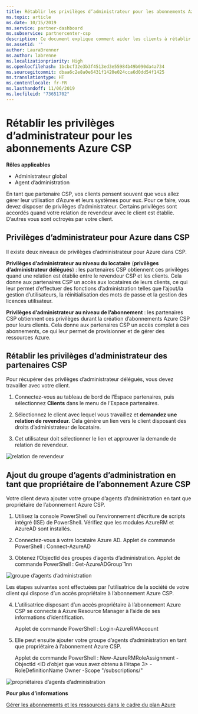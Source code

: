 ```yaml
---
title: Rétablir les privilèges d’administrateur pour les abonnements Azure CSP | Espace partenaires
ms.topic: article
ms.date: 10/15/2019
ms.service: partner-dashboard
ms.subservice: partnercenter-csp
description: Ce document explique comment aider les clients à rétablir les privilèges d’administrateur d’un partenaire
ms.assetid: ''
author: LauraBrenner
ms.author: labrenne
ms.localizationpriority: High
ms.openlocfilehash: 1bcbcf32e3b3f4513ed3e55984b49b090da4a734
ms.sourcegitcommit: dbaa6c2e8a0e6431f1420e024cca6d0dd54f1425
ms.translationtype: HT
ms.contentlocale: fr-FR
ms.lasthandoff: 11/06/2019
ms.locfileid: "73651702"
---
```

# <a name="reinstate-admin-privileges-for-azure-csp-subscriptions"></a>Rétablir les privilèges d’administrateur pour les abonnements Azure CSP  

**Rôles applicables**

- Administrateur global
- Agent d’administration

En tant que partenaire CSP, vos clients pensent souvent que vous allez gérer leur utilisation d’Azure et leurs systèmes pour eux. Pour ce faire, vous devez disposer de privilèges d’administrateur. Certains privilèges sont accordés quand votre relation de revendeur avec le client est établie. D’autres vous sont octroyés par votre client.

## <a name="admin-privileges-for-azure-in-csp"></a>Privilèges d’administrateur pour Azure dans CSP 

Il existe deux niveaux de privilèges d’administrateur pour Azure dans CSP. 

**Privilèges d’administrateur au niveau du locataire** (**privilèges d’administrateur délégués**) : les partenaires CSP obtiennent ces privilèges quand une relation est établie entre le revendeur CSP et les clients. Cela donne aux partenaires CSP un accès aux locataires de leurs clients, ce qui leur permet d’effectuer des fonctions d’administration telles que l’ajout/la gestion d’utilisateurs, la réinitialisation des mots de passe et la gestion des licences utilisateur. 

**Privilèges d’administrateur au niveau de l’abonnement** : les partenaires CSP obtiennent ces privilèges durant la création d’abonnements Azure CSP pour leurs clients. Cela donne aux partenaires CSP un accès complet à ces abonnements, ce qui leur permet de provisionner et de gérer des ressources Azure. 


## <a name="reinstate-csp-partners-admin-privileges"></a>Rétablir les privilèges d’administrateur des partenaires CSP

Pour récupérer des privilèges d’administrateur délégués, vous devez travailler avec votre client.
 
 1. Connectez-vous au tableau de bord de l’Espace partenaires, puis sélectionnez **Clients** dans le menu de l’Espace partenaires.

 2. Sélectionnez le client avec lequel vous travaillez et **demandez une relation de revendeur.** Cela génère un lien vers le client disposant des droits d’administrateur de locataire.

 3. Cet utilisateur doit sélectionner le lien et approuver la demande de relation de revendeur.
 
![relation de revendeur](images/azure/revoke4.png)

## <a name="adding-the-admin-agents-group-as-an-owner-for-the-azure-csp-subscription"></a>Ajout du groupe d’agents d’administration en tant que propriétaire de l’abonnement Azure CSP

 Votre client devra ajouter votre groupe d’agents d’administration en tant que propriétaire de l’abonnement Azure CSP.

1. Utilisez la console PowerShell ou l’environnement d’écriture de scripts intégré (ISE) de PowerShell. Vérifiez que les modules AzureRM et AzureAD sont installés. 

2.  Connectez-vous à votre locataire Azure AD.
Applet de commande PowerShell : Connect-AzureAD

3.  Obtenez l’ObjectId des groupes d’agents d’administration.
Applet de commande PowerShell : Get-AzureADGroup`1nn

![groupe d’agents d’administration](images/azure/revoke5.png)

Les étapes suivantes sont effectuées par l’utilisatrice de la société de votre client qui dispose d’un accès propriétaire à l’abonnement Azure CSP.

4. L’utilisatrice disposant d’un accès propriétaire à l’abonnement Azure CSP se connecte à Azure Resource Manager à l’aide de ses informations d’identification.

    Applet de commande PowerShell : Login-AzureRMAccount

5.  Elle peut ensuite ajouter votre groupe d’agents d’administration en tant que propriétaire à l’abonnement Azure CSP.

    Applet de commande PowerShell : New-AzureRMRoleAssignment -ObjectId <ID d’objet que vous avez obtenu à l’étape 3> -RoleDefinitionName Owner -Scope "/subscriptions/<SubscriptionId of CSP subscription>"

![propriétaires d’agents d’administration](images/azure/revoke6.png)    

**Pour plus d’informations**

[Gérer les abonnements et les ressources dans le cadre du plan Azure](azure-plan-manage.md)
